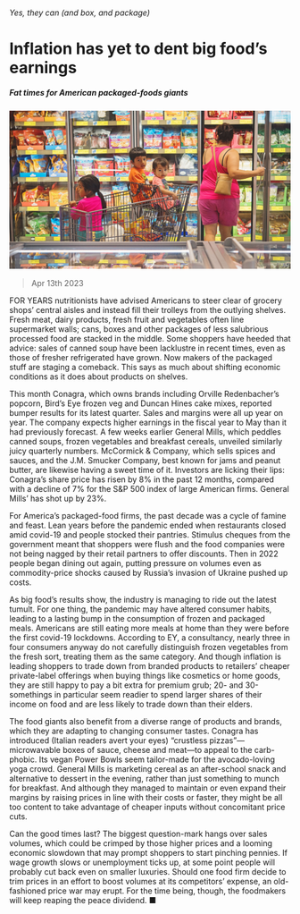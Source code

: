 ###### Yes, they can (and box, and package)

# Inflation has yet to dent big food’s earnings 

##### Fat times for American packaged-foods giants 

![image](images/20230415_WBP002.jpg) 

> Apr 13th 2023 

FOR YEARS nutritionists have advised Americans to steer clear of grocery shops’ central aisles and instead fill their trolleys from the outlying shelves. Fresh meat, dairy products, fresh fruit and vegetables often line supermarket walls; cans, boxes and other packages of less salubrious processed food are stacked in the middle. Some shoppers have heeded that advice: sales of canned soup have been lacklustre in recent times, even as those of fresher refrigerated  have grown. Now makers of the packaged stuff are staging a comeback. This says as much about shifting economic conditions as it does about products on shelves.

This month Conagra, which owns brands including Orville Redenbacher’s popcorn, Bird’s Eye frozen veg and Duncan Hines cake mixes, reported bumper results for its latest quarter. Sales and margins were all up year on year. The company expects higher earnings in the fiscal year to May than it had previously forecast. A few weeks earlier General Mills, which peddles canned soups, frozen vegetables and breakfast cereals, unveiled similarly juicy quarterly numbers. McCormick &amp; Company, which sells spices and sauces, and the J.M. Smucker Company, best known for jams and peanut butter, are likewise having a sweet time of it. Investors are licking their lips: Conagra’s share price has risen by 8% in the past 12 months, compared with a decline of 7% for the S&amp;P 500 index of large American firms. General Mills’ has shot up by 23%.

For America’s packaged-food firms, the past decade was a cycle of famine and feast. Lean years before the pandemic ended when restaurants closed amid covid-19 and people stocked their pantries. Stimulus cheques from the government meant that shoppers were flush and the food companies were not being nagged by their retail partners to offer discounts. Then in 2022 people began dining out again, putting pressure on volumes even as commodity-price shocks caused by Russia’s invasion of Ukraine pushed up costs.

As big food’s results show, the industry is managing to ride out the latest tumult. For one thing, the pandemic may have altered consumer habits, leading to a lasting bump in the consumption of frozen and packaged meals. Americans are still eating more meals at home than they were before the first covid-19 lockdowns. According to EY, a consultancy, nearly three in four consumers anyway do not carefully distinguish frozen vegetables from the fresh sort, treating them as the same category. And though inflation is leading shoppers to trade down from branded products to retailers’ cheaper private-label offerings when buying things like cosmetics or home goods, they are still happy to pay a bit extra for premium grub; 20- and 30-somethings in particular seem readier to spend larger shares of their income on food and are less likely to trade down than their elders. 

The food giants also benefit from a diverse range of products and brands, which they are adapting to changing consumer tastes. Conagra has introduced (Italian readers avert your eyes) “crustless pizzas”—microwavable boxes of sauce, cheese and meat—to appeal to the carb-phobic. Its vegan Power Bowls seem tailor-made for the avocado-loving yoga crowd. General Mills is marketing cereal as an after-school snack and alternative to dessert in the evening, rather than just something to munch for breakfast. And although they managed to maintain or even expand their margins by raising prices in line with their costs or faster, they might be all too content to take advantage of cheaper inputs without concomitant price cuts. 

Can the good times last? The biggest question-mark hangs over sales volumes, which could be crimped by those higher prices and a looming economic slowdown that may prompt shoppers to start pinching pennies. If wage growth slows or unemployment ticks up, at some point people will probably cut back even on smaller luxuries. Should one food firm decide to trim prices in an effort to boost volumes at its competitors’ expense, an old-fashioned price war may erupt. For the time being, though, the foodmakers will keep reaping the peace dividend. ■


